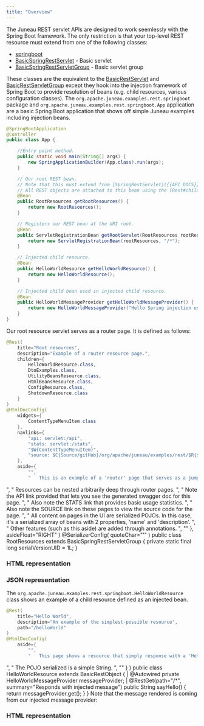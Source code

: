```yaml
---
title: "Overview"
---
```


The Juneau REST servlet APIs are designed to work seemlessly with the Spring Boot framework.
The only restriction is that your top-level REST resource must extend from one of the following classes:
- [springboot]({{API_DOCS}}/org/apache/juneau/rest/springboot.html)
- [BasicSpringRestServlet]({{API_DOCS}}/org/apache/juneau/rest/springboot/BasicSpringRestServlet.html) - Basic servlet
- [BasicSpringRestServletGroup]({{API_DOCS}}/org/apache/juneau/rest/springboot/BasicSpringRestServletGroup.html) - Basic servlet group

These classes are the equivalent to the [BasicRestServlet]({{API_DOCS}}/org/apache/juneau/rest/servlet/BasicRestServlet.html) and [BasicRestServletGroup]({{API_DOCS}}/org/apache/juneau/rest/servlet/BasicRestServletGroup.html) except they hook into the injection framework of Spring Boot to provide resolution of beans (e.g.
child resources, various configuration classes).
The `org.apache.juneau.examples.rest.springboot` package and `org.apache.juneau.examples.rest.springboot.App` application are a basic Spring Boot application that shows off simple Juneau examples including injection beans.

```java
@SpringBootApplication
@Controller
public class App {

    //Entry point method.
    public static void main(String[] args) {
        new SpringApplicationBuilder(App.class).run(args);
    }

    // Our root REST bean.
    // Note that this must extend from [SpringRestServlet]({{API_DOCS}}/org/apache/juneau/rest/springboot/SpringRestServlet.html) to allow use of injection.
    // All REST objects are attached to this bean using the [Rest#children()]({{API_DOCS}}/org/apache/juneau/rest/annotation/Rest.html#children()) annotation.
    @Bean
    public RootResources getRootResources() {
        return new RootResources();
    }

    // Registers our REST bean at the URI root.
    @Bean
    public ServletRegistrationBean getRootServlet(RootResources rootResources) {
        return new ServletRegistrationBean(rootResources, "/*");
    }

    // Injected child resource.
    @Bean
    public HelloWorldResource getHelloWorldResource() {
        return new HelloWorldResource();
    }

    // Injected child bean used in injected child resource.
    @Bean
    public HelloWorldMessageProvider getHelloWorldMessageProvider() {
        return new HelloWorldMessageProvider("Hello Spring injection user!");
    }
}
```


Our root resource servlet serves as a router page.
It is defined as follows:

```java
@Rest(
    title="Root resources",
    description="Example of a router resource page.",
    children={
        HelloWorldResource.class,
        DtoExamples.class,
        UtilityBeansResource.class,
        HtmlBeansResource.class,
        ConfigResource.class,
        ShutdownResource.class
    }
)
@HtmlDocConfig(
    widgets={
        ContentTypeMenuItem.class
    },
    navlinks={
        "api: servlet:/api",
        "stats: servlet:/stats",
        "$W{ContentTypeMenuItem}",
        "source: $C{Source/gitHub}/org/apache/juneau/examples/rest/$R{servletClassSimple}.java"
    },
    aside={
        "",
        "	This is an example of a 'router' page that serves as a jumping-off point to child resources.
```


", " Resources can be nested arbitrarily deep through router pages.
", " Note the API link provided that lets you see the generated swagger doc for this page.
", " Also note the STATS link that provides basic usage statistics.
", " Also note the SOURCE link on these pages to view the source code for the page.
", " All content on pages in the UI are serialized POJOs.
In this case, it's a serialized array of beans with 2 properties, 'name' and 'description'.
", " Other features (such as this aside) are added through annotations.
", "" \}, asideFloat="RIGHT" ) @SerializerConfig( quoteChar="'" ) public class RootResources extends BasicSpringRestServletGroup \{ private static final long serialVersionUID = 1L; \}
### HTML representation
### JSON representation

The `org.apache.juneau.examples.rest.springboot.HelloWorldResource` class shows an example of a child resource defined as an injected bean.

```java
@Rest(
    title="Hello World",
    description="An example of the simplest-possible resource",
    path="/helloWorld"
)
@HtmlDocConfig(
    aside={
        "",
        "	This page shows a resource that simply response with a 'Hello world!' message
```


", " The POJO serialized is a simple String.
", "" \} ) public class HelloWorldResource extends BasicRestObject \{ |		@Autowired private HelloWorldMessageProvider messageProvider; |		@RestGet(path="/*", summary="Responds with injected message") public String sayHello() \{ return messageProvider.get(); \} \} Note that the message rendered is coming from our injected message provider:
### HTML representation
